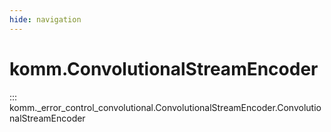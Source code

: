 ```yaml
---
hide: navigation
---
```


# komm.ConvolutionalStreamEncoder

::: komm._error_control_convolutional.ConvolutionalStreamEncoder.ConvolutionalStreamEncoder
